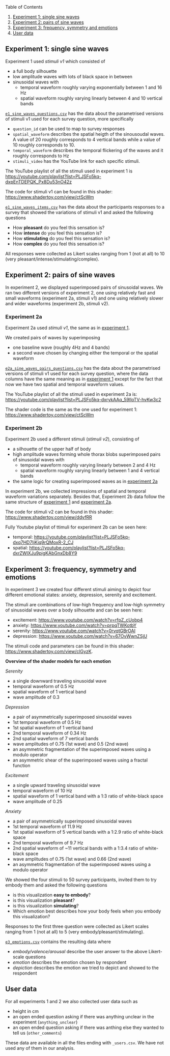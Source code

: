 <summary>Table of Contents</summary>
<ol>
<li>
    <a href="#experiment-1-single-sine-waves">
        Experiment 1: single sine waves
    </a>
</li>
<li>
    <a href="#experiment-2-pairs-of-sine-waves">
        Experiment 2: pairs of sine waves
    </a>
</li>
<li>
    <a href="#experiment-3-frequency-symmetry-and-emotions">
        Experiment 3: frequency, symmetry and emotions
    </a>
</li>
<li>
    <a href="#user-data">
        User data
    </a>
</li>
</ol>

## Experiment 1: single sine waves
Experiment 1 used *stimuli v1* which consisted of 
* a full body silhouette
* low amplitude waves with lots of black space in between
* sinusoidal waves with 
    * temporal waveform roughly varying exponentially between 1 and 16 Hz
    * spatial waveform roughly varying linearly between 4 and 10 vertical bands

[`e1_sine_waves_questions.csv`](e1_sine_waves_questions.csv) has the data about the parametrised versions of stimuli v1 used for each survey question, more specifically
* `question_id` can be used to map to survey responses
* `spatial_waveform` describes the spatial heigth of the sinousoudal waves. A value of 20 roughly corresponds to 4 vertical bands while a value of 10 roughly corresponds to 10.
* `temporal_waveform` describes the temporal flickering of the waves and it roughly corresponds to Hz
* `stimuli_video` has the YouTube link for each specific stimuli.

The YouTube playlist of all the stimuli used in experiment 1 is https://youtube.com/playlist?list=PLJSFo5kq-dxpEnTDEPQK_Px8Du53nO42z

The code for stimuli v1 can be found in this shader: https://www.shadertoy.com/view/ctScWm

[`e1_sine_waves_items.csv`](e1_sine_waves_items.csv) has the data about the participants responses to a survey that showed the variations of stimuli v1 and asked the following questions
* How **pleasant** do you feel this sensation is?
* How **intense** do you feel this sensation is?
* How **stimulating** do you feel this sensation is?
* How **complex** do you feel this sensation is?

All responses were collected as Likert scales ranging from 1 (not at all) to 10 (very pleasant/intense/stimulating/complex).

## Experiment 2: pairs of sine waves
In experiment 2, we displayed superimposed pairs of sinusoidal waves. We ran two different versions of experiment 2, one using relatively fast and small waveforms (experiment 2a, stimuli v1) and one using relatively slower and wider waveforms (experiment 2b, stimuli v2).

### Experiment 2a
Experiment 2a used *stimuli v1*, the same as in [experiment 1](#experiment-1-single-sine-waves). 

We created pairs of waves by superimposing
* one baseline wave (roughly 4Hz and 4 bands)
* a second wave chosen by changing either the temporal or the spatial waveform

[`e2a_sine_waves_pairs_questions.csv`](e2a_sine_waves_pairs_questions.csv) has the data about the parametrised versions of stimuli v1 used for each survey question, where the data columns have the same meaning as in [experiment 1](#experiment-1-single-sine-waves) except for the fact that now we have two spatial and temporal waveform values.

The YouTube playlist of all the stimuli used in experiment 2a is: https://youtube.com/playlist?list=PLJSFo5kq-dxrykAAq_59IloTV-hvKw3c2

The shader code is the same as the one used for experiment 1: https://www.shadertoy.com/view/ctScWm

### Experiment 2b
Experiment 2b used a different stimuli (*stimuli v2*), consisting of
* a silhouette of the upper half of body
* high amplitude waves forming whole thorax blobs
superimposed pairs of sinusoidal waves with
    * temporal waveform roughly varying linearly between 2 and 4 Hz
    * spatial waveform roughly varying linearly between 1 and 4 vertical bands
* the same logic for creating superimposed waves as in [experiment 2a](#experiment-2a)

In experiment 2b, we collected impressions of spatial and temporal waveform variations separately. Besides that, Experiment 2b data follow the same structure of [experiment 1](#experiment-1-single-sine-waves) and [experiment 2a](#experiment-2a).

The code for stimuli v2 can be found in this shader: https://www.shadertoy.com/view/ddyfRR 

Fully Youtube playlist of ttimuli for experiment 2b can be seen here:
* temporal: https://youtube.com/playlist?list=PLJSFo5kq-dxq7HD7IjKiq9rQMoxR-2_CJ
* spatial: https://youtube.com/playlist?list=PLJSFo5kq-dxrZWlXJu9pigKAbGnxDb8Y9

## Experiment 3: frequency, symmetry and emotions

In experiment 3 we created four different stimuli aiming to depict four different emotional states: anxiety, depression, serenity and excitement.

The stimuli are combinations of low-high frequency and low-high symmetry of sinusoidal waves over a body silhouette and can be seen here:
* excitement: https://www.youtube.com/watch?v=rfpZ_cUobp4
* anxiety: https://www.youtube.com/watch?v=prpqTWKotbY
* serenity: https://www.youtube.com/watch?v=0rvqtGBrOAI
* depression: https://www.youtube.com/watch?v=67OvWwnZSjU

The stimuli code and parameters can be found in this shader: https://www.shadertoy.com/view/clGyzK.

**Overview of the shader models for each emotion**

_Serenity_
- a single downward traveling sinusoidal wave
- temporal waveform of 0.5 Hz
- spatial waveform of 1 vertical band
- wave amplitude of 0.3

_Depression_
- a pair of asymmetrically superimposed sinusoidal waves
- 1st temporal waveform of 0.5 Hz
- 1st spatial waveform of 1 vertical band
- 2nd temporal waveform of 0.34 Hz
- 2nd spatial waveform of 7 vertical bands
- wave amplitudes of 0.75 (1st wave) and 0.5 (2nd wave)
- an asymmetric fragmentation of the superimposed waves using a modulo operator
- an asymmetric shear of the superimposed waves using a fractal function

_Excitement_
- a single upward traveling sinusoidal wave
- temporal waveform of 10 Hz
- spatial waveform of 1 vertical band with a 1:3 ratio of white-black space
- wave amplitude of 0.25

_Anxiety_
- a pair of asymmetrically superimposed sinusoidal waves
- 1st temporal waveform of 11.9 Hz
- 1st spatial waveform of 5 vertical bands with a 1:2.9 ratio of white-black space
- 2nd temporal waveform of 9.7 Hz
- 2nd spatial waveform of ~11 vertical bands with a 1:3.4 ratio of white-black space
- wave amplitudes of 0.75 (1st wave) and 0.66 (2nd wave)
- an asymmetric fragmentation of the superimposed waves using a modulo operator

We showed the four stimuli to 50 survey participants, invited them to try embody them and asked the following questions
* is this visualization **easy to embody**?
* is this visualization **pleasant**?
* is this visualization **simulating**?
* Which emotion best describes how your body feels when you embody this visualization?

Responses to the first three question were collected as Likert scales ranging from 1 (not at all) to 5 (very embody/pleasant/stimulating).

[`e3_emotions.csv`](e3_emotions.csv) contains the resulting data where
* *embody/valence/arousal* describe the user answer to the above Likert-scale questions
* *emotion* describes the emotion chosen by respondent
* *depiction* describes the emotion we tried to depict and showed to the respondent

## User data

For all experiments 1 and 2 we also collected user data such as
* height in cm
* an open ended question asking if there was anything unclear in the experiment (`anything_unclear`)
* an open ended question asking if there was anthing else they wanted to tell us (`other_comments`)

These data are available in all the files ending with `_users.csv`. We have not used any of them in our analysis.